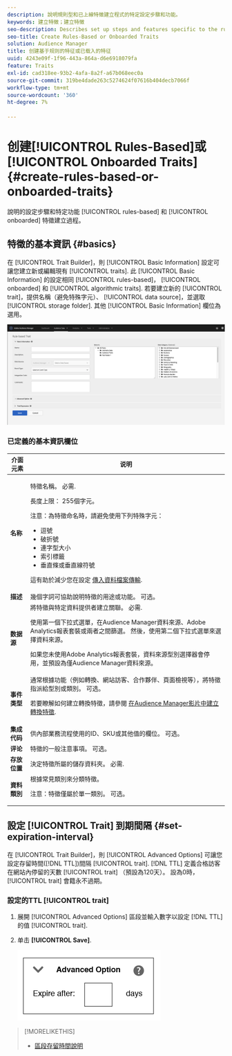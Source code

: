 ```yaml
---
description: 說明規則型和已上線特徵建立程式的特定設定步驟和功能。
keywords: 建立特徵；建立特徵
seo-description: Describes set up steps and features specific to the rules-based and onboarded trait creation process.
seo-title: Create Rules-Based or Onboarded Traits
solution: Audience Manager
title: 创建基于规则的特征或已载入的特征
uuid: 4243e09f-1f96-443a-864a-d6e6918079fa
feature: Traits
exl-id: cad318ee-93b2-4afa-8a2f-a67b068eec0a
source-git-commit: 319be4dade263c5274624f07616b404decb7066f
workflow-type: tm+mt
source-wordcount: '360'
ht-degree: 7%

---
```


# 创建[!UICONTROL Rules-Based]或 [!UICONTROL Onboarded Traits] {#create-rules-based-or-onboarded-traits}

說明的設定步驟和特定功能 [!UICONTROL rules-based] 和 [!UICONTROL onboarded] 特徵建立過程。

<!-- c_tb_rules_traits.xml -->

## 特徵的基本資訊 {#basics}

在 [!UICONTROL Trait Builder]，則 [!UICONTROL Basic Information] 設定可讓您建立新或編輯現有 [!UICONTROL traits]. 此 [!UICONTROL Basic Information] 的設定相同 [!UICONTROL rules-based]， [!UICONTROL onboarded] 和 [!UICONTROL algorithmic traits]. 若要建立新的 [!UICONTROL trait]，提供名稱（避免特殊字元）、 [!UICONTROL data source]，並選取 [!UICONTROL storage folder]. 其他 [!UICONTROL Basic Information] 欄位為選用。

<!-- c_tb_basics.xml -->

![建立特徵](assets/create-trait.png)

### 已定義的基本資訊欄位

<table id="table_42AEC7A5B22346C5BB996D2D36C56229"> 
 <thead> 
  <tr> 
   <th colname="col1" class="entry"> 介面元素 </th> 
   <th colname="col2" class="entry"> 说明 </th> 
  </tr> 
 </thead>
 <tbody> 
  <tr> 
   <td colname="col1"> <b><span class="uicontrol">名称</span></b> </td> 
   <td colname="col2"> <p>特徵名稱。 必需. </p> <p>長度上限： 255個字元。 </p> <p> <p>注意：為特徵命名時，請避免使用下列特殊字元： 
      <ul id="ul_AB38A333F21A4AA9B5656CBA69BA65E3"> 
       <li id="li_0E5033B540BC41E799075845388E85A7">逗號 </li> 
       <li id="li_B1A6C3E3FB98473A91E4675EE09460F0">破折號 </li> 
       <li id="li_579302FE34B64FE0AE3C751012839229">連字型大小 </li> 
       <li id="li_44890F738CC64E449CC2545D701ECBC7">索引標籤 </li> 
       <li id="li_C203837501A94342923C99A7DAD1ED61">垂直條或垂直線符號 </li> 
      </ul> </p> </p> <p>這有助於減少您在設定 <a href="../../integration/sending-audience-data/batch-data-transfer-explained/inbound-file-contents.md"> 傳入資料檔案傳輸</a>. </p> </td> 
  </tr> 
  <tr> 
   <td colname="col1"> <b><span class="uicontrol"> 描述</span></b> </td> 
   <td colname="col2"> 幾個字詞可協助說明特徵的用途或功能。 可选。 </td> 
  </tr> 
  <tr> 
   <td colname="col1"> <b><span class="uicontrol"> 数据源</span></b> </td> 
   <td colname="col2"> 將特徵與特定資料提供者建立關聯。 必需. <p>使用第一個下拉式選單，在Audience Manager資料來源、Adobe Analytics報表套裝或兩者之間篩選。 然後，使用第二個下拉式選單來選擇資料來源。</p><p> 如果您未使用Adobe Analytics報表套裝，資料來源型別選擇器會停用，並預設為僅Audience Manager資料來源。</p>  </td> 
  </tr>
   <tr> 
   <td colname="col1"> <b><span class="uicontrol"> 事件类型</span></b> </td> 
   <td colname="col2"> 通常根據功能（例如轉換、網站訪客、合作夥伴、頁面檢視等），將特徵指派給型別或類別。 可选。 <p> 若要瞭解如何建立轉換特徵，請參閱 <a href="https://experienceleague.adobe.com/docs/audience-manager-learn/tutorials/build-and-manage-audiences/traits-and-segments/creating-conversion-traits.html">在Audience Manager影片中建立轉換特徵</a>. </p></td> 
  </tr> 
  <tr> 
   <td colname="col1"> <b><span class="uicontrol"> 集成代码</span></b> </td> 
   <td colname="col2"> 供內部業務流程使用的ID、SKU或其他值的欄位。 可选。 </td> 
  </tr> 
  <tr> 
   <td colname="col1"> <b><span class="uicontrol"> 评论</span></b> </td> 
   <td colname="col2"> 特徵的一般注意事項。 可选。 </td> 
  </tr> 
  <tr> 
   <td colname="col1"> <b><span class="uicontrol"> 存放位置</span></b> </td> 
   <td colname="col2"> 決定特徵所屬的儲存資料夾。 必需. </td> 
  </tr> 
  <tr> 
   <td colname="col1"> <b><span class="uicontrol"> 資料類別</span></b> </td> 
   <td colname="col2"> 根據常見類別來分類特徵。 <p>注意：特徵僅屬於單一類別。 可选。 </p> </td> 
  </tr> 
 </tbody> 
</table>

## 設定 [!UICONTROL Trait] 到期間隔 {#set-expiration-interval}

在 [!UICONTROL Trait Builder]，則 [!UICONTROL Advanced Options] 可讓您設定存留時間([!DNL TTL])間隔 [!UICONTROL trait]. [!DNL TTL] 定義合格訪客在網站內停留的天數 [!UICONTROL trait] （預設為120天）。 設為0時， [!UICONTROL trait] 會籍永不過期。

<!-- t_tb_ttl.xml -->

### 設定的TTL [!UICONTROL trait]

1. 展開 [!UICONTROL Advanced Options] 區段並輸入數字以設定 [!DNL TTL] 的值 [!UICONTROL trait].
1. 单击 **[!UICONTROL Save]**.

   ![](assets/TTL.png)

>[!MORELIKETHIS]
>
>* [區段存留時間說明](../../features/traits/segment-ttl-explained.md)


